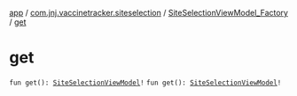 [app](../../index.md) / [com.jnj.vaccinetracker.siteselection](../index.md) / [SiteSelectionViewModel_Factory](index.md) / [get](./get.md)

# get

`fun get(): `[`SiteSelectionViewModel`](../-site-selection-view-model/index.md)`!`
`fun get(): `[`SiteSelectionViewModel`](../-site-selection-view-model/index.md)`!`